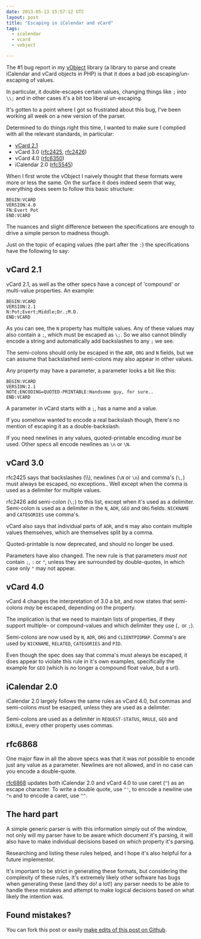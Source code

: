 ```yaml
---
date: 2013-05-13 15:57:12 UTC
layout: post
title: "Escaping in iCalendar and vCard"
tags:
  - icalendar
  - vcard
  - vobject

---
```


The #1 bug report in my [vObject][1] library (a library to parse and create
iCalendar and vCard objects in PHP) is that it does a bad job
escaping/un-escaping of values.

In particular, it double-escapes certain values, changing things like `;` into
`\\;` and in other cases it's a bit too liberal un-escaping.

It's gotten to a point where I got so frustrated about this bug, I've been
working all week on a new version of the parser.

Determined to do things right this time, I wanted to make sure I complied with
all the relevant standards, in particular:

* [vCard 2.1][2]
* vCard 3.0 ([rfc2425][3], [rfc2426][4])
* vCard 4.0 ([rfc6350][5])
* iCalendar 2.0 ([rfc5545][6])

When I first wrote the vObject I naively thought that these formats were more
or less the same. On the surface it does indeed seem that way, everything does
seem to follow this basic structure:

    BEGIN:VCARD
    VERSION:4.0
    FN:Evert Pot
    END:VCARD

The nuances and slight difference between the specifications are enough to
drive a simple person to madness though.

Just on the topic of ecaping values (the part after the `:`) the
specifications have the following to say:

vCard 2.1
---------

vCard 2.1, as well as the other specs have a concept of 'compound' or
multi-value properties. An example:

    BEGIN:VCARD
    VERSION:2.1
    N:Pot;Evert;Middle;Dr.;M.D.
    END:VCARD

As you can see, the `N` property has multiple values. Any of these values
may also contain a `;`, which must be escaped as `\;`. So we also cannot
blindly encode a string and automatically add backslashes to any `;` we see.

The semi-colons should only be escaped in the `ADR`, `ORG` and `N` fields,
but we can assume that backslashed semi-colons may also appear in other values.

Any property may have a parameter, a parameter looks a bit like this:

    BEGIN:VCARD
    VERSION:2.1
    NOTE;ENCODING=QUOTED-PRINTABLE:Handsome guy, for sure..
    END:VCARD

A parameter in vCard starts with a `;`, has a name and a value.

If you somehow wanted to encode a real backslash though, there's no mention
of escaping it as a double-backslash.

If you need newlines in any values, quoted-printable encoding _must_ be used.
Other specs all encode newlines as `\n` or `\N`.

vCard 3.0
---------

rfc2425 says that backslashes (\\\\), newlines (`\N` or `\n`) and comma's (`\,`)
must always be escaped, no exceptions.. Well except when the comma is used as
a delimiter for multiple values.

rfc2426 add semi-colon (`\;`) to this list, except when it's used as a
delimiter. Semi-colon is used as a delimiter in the `N`, `ADR`, `GEO` and
`ORG` fields. `NICKNAME` and `CATEGORIES` use comma's.

vCard also says that individual parts of `ADR`, and `N` may also contain
multiple values themselves, which are themselves split by a comma.

Quoted-printable is now deprecated, and should no longer be used.

Parameters have also changed. The new rule is that parameters _must not_
contain `;`, `:` or `"`, unless they are surrounded by double-quotes, in which
case only `"` may not appear.

vCard 4.0
---------

vCard 4 changes the interpretation of 3.0 a bit, and now states that
semi-colons _may_ be escaped, depending on the property.

The implication is that we need to maintain lists of properties, if they
support multiple- or compound-values and which delimiter they use
(`,` or `;`).

Semi-colons are now used by `N`, `ADR`, `ORG` and `CLIENTPIDMAP`. Comma's are
used by `NICKNAME`, `RELATED`, `CATEGORIES` and `PID`.

Even though the spec does say that comma's must always be escaped, it does
appear to violate this rule in it's own examples, specifically the example
for `GEO` (which is no longer a compound float value, but a url).

iCalendar 2.0
-------------

iCalendar 2.0 largely follows the same rules as vCard 4.0, but commas and
semi-colons _must_ be esacped, unless they are used as a delimiter.

Semi-colons are used as a delimiter in `REQUEST-STATUS`, `RRULE`, `GEO` and
`EXRULE`, every other property uses commas.

rfc6868
-------

One major flaw in all the above specs was that it was not possible to encode
just any value as a parameter. Newlines are not allowed, and in no case can
you encode a double-quote.

[rfc6868][7] updates both iCalendar 2.0 and vCard 4.0 to use caret (`^`) as
an escape character. To write a double quote, use `^'`, to encode a newline
use `^n` and to encode a caret, use `^^`.

The hard part
-------------

A simple generic parser is with this information simply out of the window,
not only will my parser have to be aware which document it's parsing, it will
also have to make individual decisions based on which property it's parsing.

Researching and listing these rules helped, and I hope it's also helpful for
a future implementor. 

It's important to be strict in generating these formats, but 
considering the complexity of these rules, it's extremely likely other
software has bugs when generating these (and they do! a lot!) any parser needs
to be able to handle these mistakes and attempt to make logical decisions
based on what likely the intention was.

Found mistakes?
---------------

You can fork this post or easily [make edits of this post on Github][8].

[1]: https://github.com/fruux/sabre-vobject
[2]: http://www.imc.org/pdi/pdiproddev.html
[3]: http://tools.ietf.org/html/rfc2425
[4]: http://tools.ietf.org/html/rfc2425
[5]: http://tools.ietf.org/html/rfc6350
[6]: http://tools.ietf.org/html/rfc5545
[7]: http://tools.ietf.org/html/rfc6868
[8]: https://github.com/evert/evert.github.com/blob/master/_posts/2013/2013-05-10-escaping-in-vcards-and-icalendar.md
